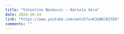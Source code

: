 ```yaml
---
title: "Valentino Boskovic - Kariola Vera"
date: 2024-10-24
link: "https://www.youtube.com/watch?v=K3oWOJ82fD4"
comments: ""
---
```


